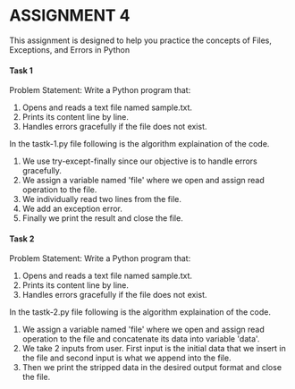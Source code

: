 ASSIGNMENT 4
========
This assignment is designed to help you practice the concepts of Files, Exceptions, and Errors in Python

#### Task 1 ####

Problem Statement:  Write a Python program that:
1.   Opens and reads a text file named sample.txt.
2.   Prints its content line by line.
3.   Handles errors gracefully if the file does not exist.

In the tastk-1.py file following is the algorithm explaination of the code.
1. We use try-except-finally since our objective is to handle errors gracefully.
2. We assign a variable named 'file' where we open and assign read operation to the file.
3. We individually read two lines from the file.
4. We add an exception error.
5. Finally we print the result and close the file.

#### Task 2 ####

Problem Statement:  Write a Python program that:
1.   Opens and reads a text file named sample.txt.
2.   Prints its content line by line.
3.   Handles errors gracefully if the file does not exist.


In the tastk-2.py file following is the algorithm explaination of the code.
1. We assign a variable named 'file' where we open and assign read operation to the file and concatenate its data into variable 'data'.
2. We take 2 inputs from user. First input is the initial data that we insert in the file and second input is what we append into the file.
3. Then we print the stripped data in the desired output format and close the file.